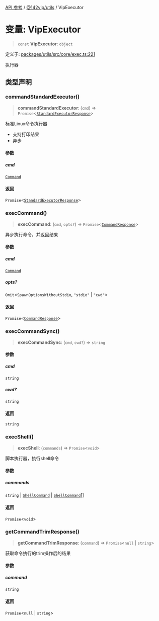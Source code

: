 [API 参考](../../../index.md) / [@142vip/utils](../index.md) / VipExecutor

# 变量: VipExecutor

> `const` **VipExecutor**: `object`

定义于: [packages/utils/src/core/exec.ts:221](https://github.com/142vip/core-x/blob/58a4aca72f73ebc92491a458c9b83754486dc296/packages/utils/src/core/exec.ts#L221)

执行器

## 类型声明

### commandStandardExecutor()

> **commandStandardExecutor**: (`cmd`) => `Promise`\<[`StandardExecutorResponse`](../interfaces/StandardExecutorResponse.md)\>

标准Linux命令执行器
- 支持打印结果
- 异步

#### 参数

##### cmd

[`Command`](../type-aliases/Command.md)

#### 返回

`Promise`\<[`StandardExecutorResponse`](../interfaces/StandardExecutorResponse.md)\>

### execCommand()

> **execCommand**: (`cmd`, `opts?`) => `Promise`\<[`CommandResponse`](../interfaces/CommandResponse.md)\>

异步执行命令，并返回结果

#### 参数

##### cmd

[`Command`](../type-aliases/Command.md)

##### opts?

`Omit`\<`SpawnOptionsWithoutStdio`, `"stdio"` \| `"cwd"`\>

#### 返回

`Promise`\<[`CommandResponse`](../interfaces/CommandResponse.md)\>

### execCommandSync()

> **execCommandSync**: (`cmd`, `cwd?`) => `string`

#### 参数

##### cmd

`string`

##### cwd?

`string`

#### 返回

`string`

### execShell()

> **execShell**: (`commands`) => `Promise`\<`void`\>

脚本执行器，执行shell命令

#### 参数

##### commands

`string` | [`ShellCommand`](../interfaces/ShellCommand.md) | [`ShellCommand`](../interfaces/ShellCommand.md)[]

#### 返回

`Promise`\<`void`\>

### getCommandTrimResponse()

> **getCommandTrimResponse**: (`command`) => `Promise`\<`null` \| `string`\>

获取命令执行的trim操作后的结果

#### 参数

##### command

`string`

#### 返回

`Promise`\<`null` \| `string`\>

